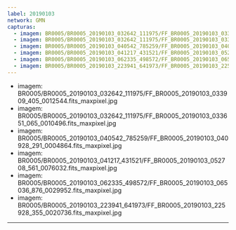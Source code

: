 ```yaml
---
label: 20190103
network: GMN
capturas:
  - imagem: BR0005/BR0005_20190103_032642_111975/FF_BR0005_20190103_033909_405_0012544.fits_maxpixel.jpg
  - imagem: BR0005/BR0005_20190103_032642_111975/FF_BR0005_20190103_033651_065_0010496.fits_maxpixel.jpg
  - imagem: BR0005/BR0005_20190103_040542_785259/FF_BR0005_20190103_040928_291_0004864.fits_maxpixel.jpg
  - imagem: BR0005/BR0005_20190103_041217_431521/FF_BR0005_20190103_052708_561_0076032.fits_maxpixel.jpg
  - imagem: BR0005/BR0005_20190103_062335_498572/FF_BR0005_20190103_065036_876_0029952.fits_maxpixel.jpg
  - imagem: BR0005/BR0005_20190103_223941_641973/FF_BR0005_20190103_225928_355_0020736.fits_maxpixel.jpg
---
```

  - imagem: BR0005/BR0005_20190103_032642_111975/FF_BR0005_20190103_033909_405_0012544.fits_maxpixel.jpg
  - imagem: BR0005/BR0005_20190103_032642_111975/FF_BR0005_20190103_033651_065_0010496.fits_maxpixel.jpg
  - imagem: BR0005/BR0005_20190103_040542_785259/FF_BR0005_20190103_040928_291_0004864.fits_maxpixel.jpg
  - imagem: BR0005/BR0005_20190103_041217_431521/FF_BR0005_20190103_052708_561_0076032.fits_maxpixel.jpg
  - imagem: BR0005/BR0005_20190103_062335_498572/FF_BR0005_20190103_065036_876_0029952.fits_maxpixel.jpg
  - imagem: BR0005/BR0005_20190103_223941_641973/FF_BR0005_20190103_225928_355_0020736.fits_maxpixel.jpg
---
